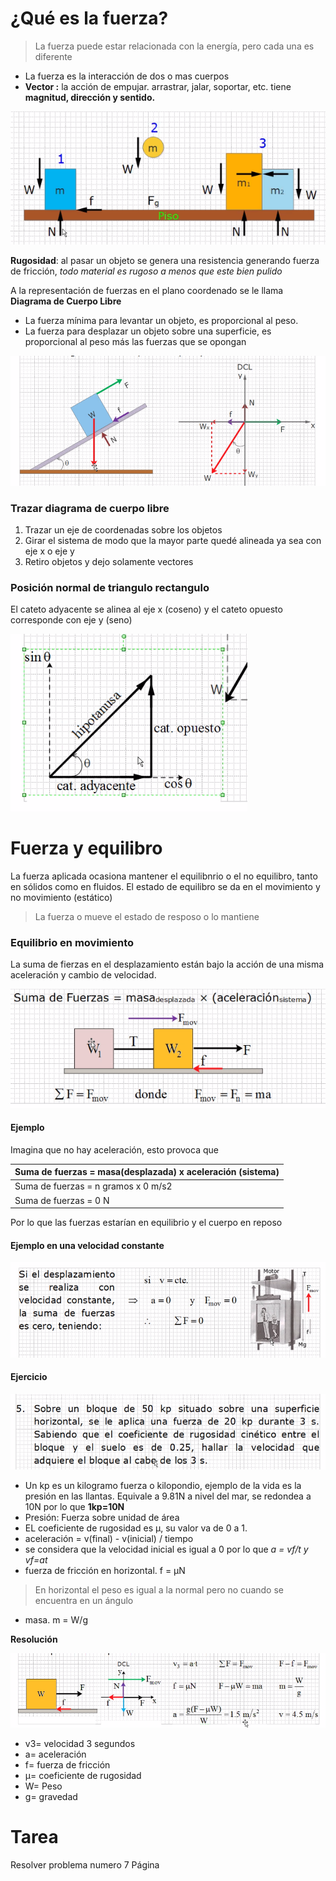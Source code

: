 # ¿Qué es la fuerza?
> La fuerza puede estar relacionada con la energía, pero cada una es diferente

- La fuerza es la interacción de dos o mas cuerpos
- **Vector :** la acción de empujar. arrastrar, jalar, soportar, etc. tiene **magnitud, dirección y sentido.**

<img src="./img/2021-08-10-08:06.png">

**Rugosidad**: al pasar un objeto se genera una resistencia generando fuerza de fricción, *todo material es rugoso a menos que este bien pulido*

A la representación de fuerzas en el plano coordenado se le llama **Diagrama de Cuerpo Libre**

- La fuerza mínima para levantar un objeto, es proporcional al peso.
- La fuerza para desplazar un objeto sobre una superficie, es proporcional al peso más las fuerzas que se opongan
<img src="./img/2021-08-10-08:18.png">

### Trazar diagrama de cuerpo libre
1. Trazar un eje de coordenadas sobre los objetos
2. Girar el sistema de modo que la mayor parte quedé alineada ya sea con eje x o eje y
3. Retiro objetos y dejo solamente vectores

### Posición normal de triangulo rectangulo
El cateto adyacente se alinea al eje x (coseno) y el cateto opuesto corresponde con eje y (seno)

<img src="./img/2021-08-10-08:33.png">

# Fuerza y equilibro

La fuerza aplicada ocasiona mantener el equilibnrio o el no equilibro, tanto en sólidos como en fluidos. El estado de equilibro se da en el movimiento y no movimiento (estático)

> La fuerza o mueve el estado de resposo o lo mantiene

### Equilibrio en movimiento

La suma de fierzas en el desplazamiento están bajo la acción de una misma aceleración y cambio de velocidad.

<img src="./img/2021-08-10-08:48.png">

#### Ejemplo

Imagina que no hay aceleración, esto provoca que 

Suma de fuerzas = masa(desplazada) x aceleración (sistema) |
--- |
Suma de fuerzas = n gramos x 0 m/s2 |
Suma de fuerzas = 0 N |

Por lo que las fuerzas estarían en equilibrio y el cuerpo en reposo

#### Ejemplo en una velocidad constante

<img src="./img/2021-08-10-08:57.png">

#### Ejercicio 

<img src="./img/2021-08-10-09:13.png">

- Un kp es un kilogramo fuerza o kilopondio, ejemplo de la vida es la presión en las llantas. Equivale a 9.81N a nivel del mar, se redondea a 10N por lo que **1kp=10N** 
- Presión: Fuerza sobre unidad de área
- EL coeficiente de rugosidad es µ, su valor va de 0 a 1.
- aceleración = v(final) - v(inicial) / tiempo
- se considera que la velocidad inicial es igual a 0 por lo que *a = vf/t y vf=at*
- fuerza de fricción en horizontal. f = µN
> En horizontal el peso es igual a la normal pero no cuando se encuentra en un ángulo 
- masa. m = W/g

**Resolución**

<img src="./img/2021-08-10-09:23.png">

- v3= velocidad 3 segundos
- a= aceleración
- f= fuerza de fricción
- µ= coeficiente de rugosidad
- W= Peso
- g= gravedad

# Tarea
Resolver problema numero 7 Página